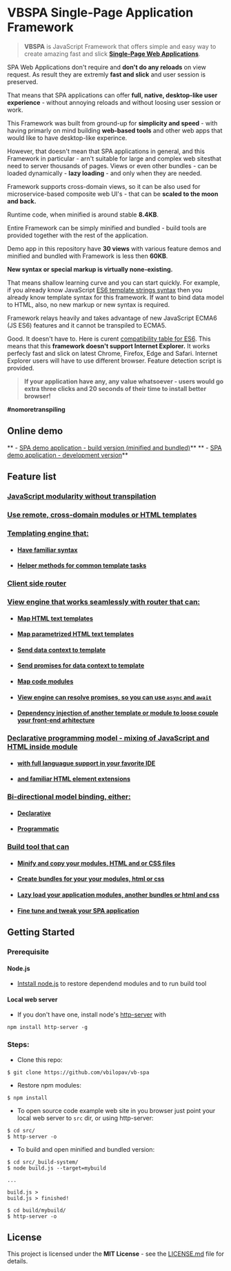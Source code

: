 # VBSPA Single-Page Application Framework

> **VBSPA** is JavaScript Framework that offers simple and easy way to create amazing fast and slick [**Single-Page Web Applications**](https://en.wikipedia.org/wiki/Single-page_application).

SPA Web Applications don't require and **don't do any reloads** on view request. As result they are extremly **fast and slick** and user session is preserved. 

That means that SPA applications can offer **full, native, desktop-like user experience** - without annoying reloads and without loosing user session or work.

This Framework was built from ground-up for **simplicity and speed** - with having primarly on mind building **web-based tools** and other web apps that would like to have desktop-like experince.

However, that doesn't mean that SPA applications in general, and this Framework in particular - arn't suitable for large and complex web sitesthat need to server thousands of pages. Views or even other bundles - can be loaded dynamically - **lazy loading** - and only when they are needed. 

Framework supports cross-domain views, so it can be also used for microservice-based composite web UI's  - that can be **scaled to the moon and back.**

Runtime code, when minified is around stable **8.4KB**. 

Entire Framework can be simply minified and bundled - build tools are provided together with the rest of the application. 

Demo app in this repository have **30 views** with various feature demos and minified and bundled with Framework is less then **60KB**.

**New syntax or special markup is virtually none-existing.** 

That means shallow learning curve and you can start quickly. For example, if you already know JavaScript [ES6 template strings syntax](https://developer.mozilla.org/en-US/docs/Web/JavaScript/Reference/Template_literals) then you already know template syntax for this framework. If want to bind data model to HTML, also, no new markup or new syntax is required. 

Framework relays heavily and takes advantage of new JavaScript ECMA6 (JS ES6) features and it cannot be transpiled to ECMA5. 

Good. 
It doesn't have to. 
Here is curent [compatibility table for ES6](https://kangax.github.io/compat-table/es6/). This means that this **framework doesn't support Internet Explorer.** It works perfecly fast and slick on latest Chrome, Firefox, Edge and Safari. Internet Explorer users will have to use different browser. Feature detection script is provided.

> **If your application have any, any value whatsoever - users would go extra three clicks and 20 seconds of their time to install better browser!**  

**#nomoretranspiling**

## Online demo

** - [SPA demo application - build version (minified and bundled)](https://vb-spa-demo-build.netlify.com/)**
** - [SPA demo application - development version](https://vb-spa-demo-build.netlify.com/)**

## Feature list

### [JavaScript modularity without transpilation](https://github.com/vbilopav/vb-spa/wiki/1.-Modularity)

### [Use remote, cross-domain modules or HTML templates](https://github.com/vbilopav/vb-spa/wiki/3.-Cross-origin-modules)

### [Templating engine that:](https://github.com/vbilopav/vb-spa/wiki/2.-Template-engine)

- #### [Have familiar syntax](https://github.com/vbilopav/vb-spa/wiki/2.-Template-engine#passing-values)
- #### [Helper methods for common template tasks](https://github.com/vbilopav/vb-spa/wiki/2.-Template-engine#template-helpers)

### [Client side router](https://github.com/vbilopav/vb-spa/wiki/4.-Client-Router#ok-so-have-does-it-work)

### [View engine that works seamlessly with router that can:](https://github.com/vbilopav/vb-spa/wiki/5.-View-Engine)

- #### [Map HTML text templates](https://github.com/vbilopav/vb-spa/wiki/5.-View-Engine#text-templates)
- #### [Map parametrized HTML text templates](https://github.com/vbilopav/vb-spa/wiki/5.-View-Engine#parametrized-text-templates)
- #### [Send data context to template](https://github.com/vbilopav/vb-spa/wiki/5.-View-Engine#sending-data-context-to-parametrized-templates)
- #### [Send promises for data context to template](https://github.com/vbilopav/vb-spa/wiki/5.-View-Engine#returning-promises-in-paramsmap)
- #### [Map code modules](https://github.com/vbilopav/vb-spa/wiki/5.-View-Engine#class-modules)
- #### [View engine can resolve promises, so you can use `async` and `await`](https://github.com/vbilopav/vb-spa/wiki/5.-View-Engine#resolving-promises-and-async-and-await)
- #### [Dependency injection of another template or module to loose couple your front-end arhitecture](https://github.com/vbilopav/vb-spa/wiki/5.-View-Engine#injected)

### [Declarative programming model - mixing of JavaScript and HTML inside module](https://github.com/vbilopav/vb-spa/wiki/5.-View-Engine#declarative-code-in-modules)

- #### [with full languague support in your favorite IDE](https://github.com/vbilopav/vb-spa/wiki/7.-JavaScript-and-HTML-Mixing)
- #### [and familiar HTML element extensions](https://github.com/vbilopav/vb-spa/wiki/6.-HTML-Element-Extensions)

### [Bi-directional model binding, either:](https://github.com/vbilopav/vb-spa/wiki/8.-Model-Binding)

- #### [Declarative](https://github.com/vbilopav/vb-spa/wiki/8.-Model-Binding#declarative-binding)
- #### [Programmatic](https://github.com/vbilopav/vb-spa/wiki/8.-Model-Binding#programmatic-binding)

### [Build tool that can](https://github.com/vbilopav/vb-spa/wiki/11.-Build-system)

- #### [Minify and copy your modules, HTML and or CSS files]()
- #### [Create bundles for your your modules, html or css](https://github.com/vbilopav/vb-spa/wiki/12.-Build-tool-main-configuration)
- #### [Lazy load your application modules, another bundles or html and css](https://github.com/vbilopav/vb-spa/wiki/12.-Build-tool-main-configuration)
- #### [Fine tune and tweak your SPA application](https://github.com/vbilopav/vb-spa/wiki/14.-Bundle-configurations-and-fine-tuning)


## Getting Started

### Prerequisite

#### Node.js

- [Intstall node.js](https://nodejs.org/en/download/) to restore dependend modules and to run build tool

#### Local web server

- If you don't have one, install node's [http-server](https://www.npmjs.com/package/http-server) with
```
npm install http-server -g
```

### Steps:

- Clone this repo:

```
$ git clone https://github.com/vbilopav/vb-spa
```

- Restore npm modules:

```
$ npm install
```

- To open source code example web site in you browser just point your local web server to
`src` dir, or using http-server:

```
$ cd src/
$ http-server -o
```

- To build and open minified and bundled version:
```
$ cd src/_build-system/
$ node build.js --target=mybuild

...

build.js >
build.js > finished!

$ cd build/mybuild/
$ http-server -o
```

## License

This project is licensed under the **MIT License** - see the [LICENSE.md](LICENSE.md) file for details.
